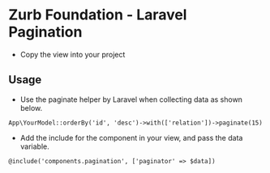# Zurb Foundation - Laravel Pagination

- Copy the view into your project

## Usage

- Use the paginate helper by Laravel when collecting data as shown below.
```
App\YourModel::orderBy('id', 'desc')->with(['relation'])->paginate(15)
```
- Add the include for the component in your view, and pass the data variable.
```
@include('components.pagination', ['paginator' => $data])
```

